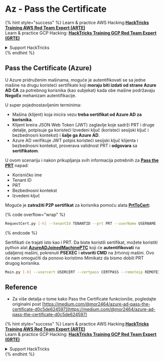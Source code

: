 # Az - Pass the Certificate

{% hint style="success" %}
Learn & practice AWS Hacking:<img src="../../../.gitbook/assets/image (1) (1) (1) (1).png" alt="" data-size="line">[**HackTricks Training AWS Red Team Expert (ARTE)**](https://training.hacktricks.xyz/courses/arte)<img src="../../../.gitbook/assets/image (1) (1) (1) (1).png" alt="" data-size="line">\
Learn & practice GCP Hacking: <img src="../../../.gitbook/assets/image (2) (1).png" alt="" data-size="line">[**HackTricks Training GCP Red Team Expert (GRTE)**<img src="../../../.gitbook/assets/image (2) (1).png" alt="" data-size="line">](https://training.hacktricks.xyz/courses/grte)

<details>

<summary>Support HackTricks</summary>

* Check the [**subscription plans**](https://github.com/sponsors/carlospolop)!
* **Join the** 💬 [**Discord group**](https://discord.gg/hRep4RUj7f) or the [**telegram group**](https://t.me/peass) or **follow** us on **Twitter** 🐦 [**@hacktricks\_live**](https://twitter.com/hacktricks_live)**.**
* **Share hacking tricks by submitting PRs to the** [**HackTricks**](https://github.com/carlospolop/hacktricks) and [**HackTricks Cloud**](https://github.com/carlospolop/hacktricks-cloud) github repos.

</details>
{% endhint %}

## Pass the Certificate (Azure)

U Azure pridruženim mašinama, moguće je autentifikovati se sa jedne mašine na drugu koristeći sertifikate koji **moraju biti izdati od strane Azure AD CA** za potrebnog korisnika (kao subjekat) kada obe mašine podržavaju **NegoEx** mehanizam autentifikacije.

U super pojednostavljenim terminima:

* Mašina (klijent) koja inicira vezu **treba sertifikat od Azure AD za korisnika**.
* Klijent kreira JSON Web Token (JWT) zaglavlje koje sadrži PRT i druge detalje, potpisuje ga koristeći Izvedeni ključ (koristeći sesijski ključ i bezbednosni kontekst) i **šalje ga Azure AD**.
* Azure AD verifikuje JWT potpis koristeći sesijski ključ klijenta i bezbednosni kontekst, proverava validnost PRT i **odgovara** sa **sertifikatom**.

U ovom scenariju i nakon prikupljanja svih informacija potrebnih za [**Pass the PRT**](pass-the-prt.md) napad:

* Korisničko ime
* Tenant ID
* PRT
* Bezbednosni kontekst
* Izvedeni ključ

Moguće je **zatražiti P2P sertifikat** za korisnika pomoću alata [**PrtToCert**](https://github.com/morRubin/PrtToCert)**:**

{% code overflow="wrap" %}
```bash
RequestCert.py [-h] --tenantId TENANTID --prt PRT --userName USERNAME --hexCtx HEXCTX --hexDerivedKey HEXDERIVEDKEY [--passPhrase PASSPHRASE]
```
{% endcode %}

Sertifikati će trajati isto kao i PRT. Da biste koristili sertifikat, možete koristiti python alat [**AzureADJoinedMachinePTC**](https://github.com/morRubin/AzureADJoinedMachinePTC) koji će **autentifikovati** na udaljenoj mašini, pokrenuti **PSEXEC** i **otvoriti CMD** na žrtvinoj mašini. Ovo će nam omogućiti da ponovo koristimo Mimikatz da bismo dobili PRT drugog korisnika.
```bash
Main.py [-h] --usercert USERCERT --certpass CERTPASS --remoteip REMOTEIP
```
## Reference

* Za više detalja o tome kako Pass the Certificate funkcioniše, pogledajte originalni post [https://medium.com/@mor2464/azure-ad-pass-the-certificate-d0c5de624597](https://medium.com/@mor2464/azure-ad-pass-the-certificate-d0c5de624597)

{% hint style="success" %}
Learn & practice AWS Hacking:<img src="../../../.gitbook/assets/image (1) (1) (1) (1).png" alt="" data-size="line">[**HackTricks Training AWS Red Team Expert (ARTE)**](https://training.hacktricks.xyz/courses/arte)<img src="../../../.gitbook/assets/image (1) (1) (1) (1).png" alt="" data-size="line">\
Learn & practice GCP Hacking: <img src="../../../.gitbook/assets/image (2) (1).png" alt="" data-size="line">[**HackTricks Training GCP Red Team Expert (GRTE)**<img src="../../../.gitbook/assets/image (2) (1).png" alt="" data-size="line">](https://training.hacktricks.xyz/courses/grte)

<details>

<summary>Support HackTricks</summary>

* Check the [**subscription plans**](https://github.com/sponsors/carlospolop)!
* **Join the** 💬 [**Discord group**](https://discord.gg/hRep4RUj7f) or the [**telegram group**](https://t.me/peass) or **follow** us on **Twitter** 🐦 [**@hacktricks\_live**](https://twitter.com/hacktricks_live)**.**
* **Share hacking tricks by submitting PRs to the** [**HackTricks**](https://github.com/carlospolop/hacktricks) and [**HackTricks Cloud**](https://github.com/carlospolop/hacktricks-cloud) github repos.

</details>
{% endhint %}
